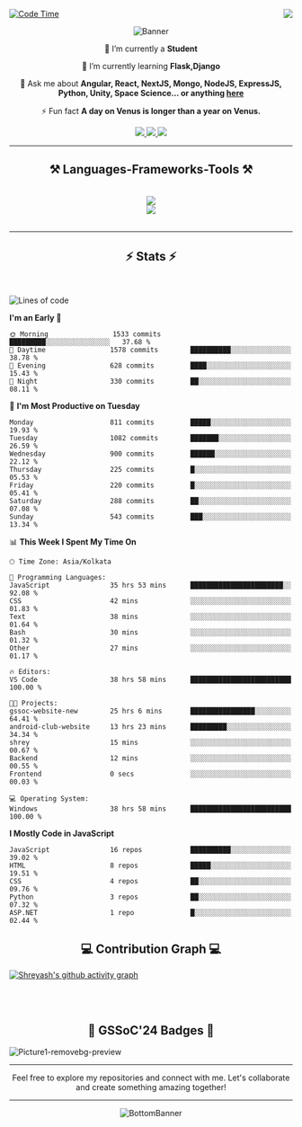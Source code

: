 <div>
 
<img align="right" src="https://visitor-badge.laobi.icu/badge?page_id=shreyash3087.shreyash3087" />

 [![Code Time](https://wakatime.com/badge/user/cd5f70df-e644-46f4-a03b-e1ce78615131.svg)](https://wakatime.com/@cd5f70df-e644-46f4-a03b-e1ce78615131)
 
</div>


<div align="center">
 
![Banner](https://github.com/user-attachments/assets/fe33d289-b057-4d85-ad76-3103802aa9e1)

</div>


<div align="center">
 
 🔭 I’m currently a **Student** 
 
 🌱 I’m currently learning **Flask,Django**

💬 Ask me about **Angular, React, NextJS, Mongo, NodeJS, ExpressJS, Python, Unity, Space Science... or anything [here](https://github.com/shreyash3087/shreyash3087/issues)**

⚡ Fun fact **A day on Venus is longer than a year on Venus.**

</div>
 
<div align="center"> 
  <a href="mailto:shreyash3087@gmail.com">
    <img src="https://img.shields.io/badge/Gmail-333333?style=for-the-badge&logo=gmail&logoColor=red" />
  </a>
  <a href="https://www.linkedin.com/in/shreyash-srivastava-1a1161280" target="_blank">
    <img src="https://img.shields.io/badge/LinkedIn-0077B5?style=for-the-badge&logo=linkedin&logoColor=white" target="_blank" />
  </a>
  <a href="https://github.com/shreyash3087" target="_blank">
     <img src="https://img.shields.io/badge/Github-FF5722?style=for-the-badge&logo=github&logoColor=white" target="_blank" />
  </a>
</div>
<hr/>
 
<h2 align="center">⚒️ Languages-Frameworks-Tools ⚒️</h2>
<br/>
<div align="center">
    <img src="https://skillicons.dev/icons?i=react,bootstrap,html,css,vscode,github,figma,cpp,vercel,netlify" /><br>
    <img src="https://skillicons.dev/icons?i=tailwind,git,nodejs,python,javascript,typescript,express,firebase,mongodb,nextjs,unity,azure,blender" /><br>
</div>

<br/>
<hr/>

<h2 align="center">⚡ Stats ⚡</h2>

<br>
<div>
 
 
<!--START_SECTION:waka-->
![Lines of code](https://img.shields.io/badge/From%20Hello%20World%20I%27ve%20Written-1.1%20million%20lines%20of%20code-blue)

**I'm an Early 🐤** 

```text
🌞 Morning                1533 commits        █████████░░░░░░░░░░░░░░░░   37.68 % 
🌆 Daytime                1578 commits        ██████████░░░░░░░░░░░░░░░   38.78 % 
🌃 Evening                628 commits         ████░░░░░░░░░░░░░░░░░░░░░   15.43 % 
🌙 Night                  330 commits         ██░░░░░░░░░░░░░░░░░░░░░░░   08.11 % 
```
📅 **I'm Most Productive on Tuesday** 

```text
Monday                   811 commits         █████░░░░░░░░░░░░░░░░░░░░   19.93 % 
Tuesday                  1082 commits        ███████░░░░░░░░░░░░░░░░░░   26.59 % 
Wednesday                900 commits         ██████░░░░░░░░░░░░░░░░░░░   22.12 % 
Thursday                 225 commits         █░░░░░░░░░░░░░░░░░░░░░░░░   05.53 % 
Friday                   220 commits         █░░░░░░░░░░░░░░░░░░░░░░░░   05.41 % 
Saturday                 288 commits         ██░░░░░░░░░░░░░░░░░░░░░░░   07.08 % 
Sunday                   543 commits         ███░░░░░░░░░░░░░░░░░░░░░░   13.34 % 
```


📊 **This Week I Spent My Time On** 

```text
🕑︎ Time Zone: Asia/Kolkata

💬 Programming Languages: 
JavaScript               35 hrs 53 mins      ███████████████████████░░   92.08 % 
CSS                      42 mins             ░░░░░░░░░░░░░░░░░░░░░░░░░   01.83 % 
Text                     38 mins             ░░░░░░░░░░░░░░░░░░░░░░░░░   01.64 % 
Bash                     30 mins             ░░░░░░░░░░░░░░░░░░░░░░░░░   01.32 % 
Other                    27 mins             ░░░░░░░░░░░░░░░░░░░░░░░░░   01.17 % 

🔥 Editors: 
VS Code                  38 hrs 58 mins      █████████████████████████   100.00 % 

🐱‍💻 Projects: 
gssoc-website-new        25 hrs 6 mins       ████████████████░░░░░░░░░   64.41 % 
android-club-website     13 hrs 23 mins      █████████░░░░░░░░░░░░░░░░   34.34 % 
shrey                    15 mins             ░░░░░░░░░░░░░░░░░░░░░░░░░   00.67 % 
Backend                  12 mins             ░░░░░░░░░░░░░░░░░░░░░░░░░   00.55 % 
Frontend                 0 secs              ░░░░░░░░░░░░░░░░░░░░░░░░░   00.03 % 

💻 Operating System: 
Windows                  38 hrs 58 mins      █████████████████████████   100.00 % 
```

**I Mostly Code in JavaScript** 

```text
JavaScript               16 repos            ██████████░░░░░░░░░░░░░░░   39.02 % 
HTML                     8 repos             █████░░░░░░░░░░░░░░░░░░░░   19.51 % 
CSS                      4 repos             ██░░░░░░░░░░░░░░░░░░░░░░░   09.76 % 
Python                   3 repos             ██░░░░░░░░░░░░░░░░░░░░░░░   07.32 % 
ASP.NET                  1 repo              █░░░░░░░░░░░░░░░░░░░░░░░░   02.44 % 
```




<!--END_SECTION:waka-->

</div>

<div>
  <div align="center" ><h2 align="center">💻 Contribution Graph 💻</h2></div>
 
  [![Shreyash's github activity graph](https://github-readme-activity-graph.vercel.app/graph?username=shreyash3087&hide_border=true&theme=github)](https://github.com/ashutosh00710/github-readme-activity-graph)
 
</div>

<br/><br/>

<h2 align="center">🔰 GSSoC'24 Badges 🔰</h2>

![Picture1-removebg-preview](https://github.com/user-attachments/assets/4ece96a5-043a-44df-b51b-40738d3603ff)

<div align="center"> 
  <hr/>
  Feel free to explore my repositories and connect with me. Let's collaborate and create something amazing together!
  <hr/>
</div>

<div align="center">
 
![BottomBanner](https://github.com/user-attachments/assets/7afe064f-9b9f-401d-bec1-35c8625bb3dc)

</div>

